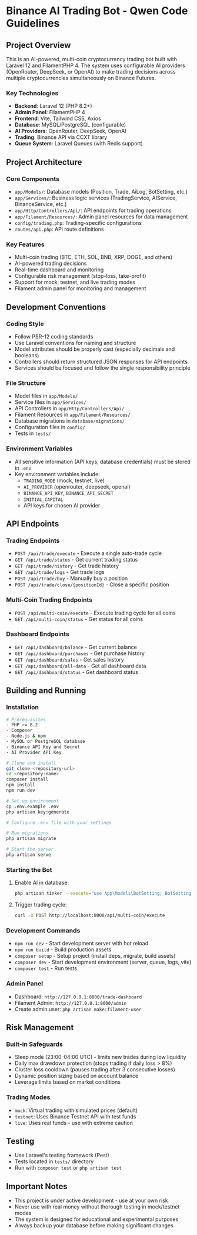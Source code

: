 # Binance AI Trading Bot - Qwen Code Guidelines

## Project Overview

This is an AI-powered, multi-coin cryptocurrency trading bot built with Laravel 12 and FilamentPHP 4. The system uses configurable AI providers (OpenRouter, DeepSeek, or OpenAI) to make trading decisions across multiple cryptocurrencies simultaneously on Binance Futures.

### Key Technologies
- **Backend**: Laravel 12 (PHP 8.2+)
- **Admin Panel**: FilamentPHP 4
- **Frontend**: Vite, Tailwind CSS, Axios
- **Database**: MySQL/PostgreSQL (configurable)
- **AI Providers**: OpenRouter, DeepSeek, OpenAI
- **Trading**: Binance API via CCXT library
- **Queue System**: Laravel Queues (with Redis support)

## Project Architecture

### Core Components
- `app/Models/`: Database models (Position, Trade, AiLog, BotSetting, etc.)
- `app/Services/`: Business logic services (TradingService, AIService, BinanceService, etc.)
- `app/Http/Controllers/Api/`: API endpoints for trading operations
- `app/Filament/Resources/`: Admin panel resources for data management
- `config/trading.php`: Trading-specific configurations
- `routes/api.php`: API route definitions

### Key Features
- Multi-coin trading (BTC, ETH, SOL, BNB, XRP, DOGE, and others)
- AI-powered trading decisions
- Real-time dashboard and monitoring
- Configurable risk management (stop-loss, take-profit)
- Support for mock, testnet, and live trading modes
- Filament admin panel for monitoring and management

## Development Conventions

### Coding Style
- Follow PSR-12 coding standards
- Use Laravel conventions for naming and structure
- Model attributes should be properly cast (especially decimals and booleans)
- Controllers should return structured JSON responses for API endpoints
- Services should be focused and follow the single responsibility principle

### File Structure
- Model files in `app/Models/`
- Service files in `app/Services/`
- API Controllers in `app/Http/Controllers/Api/`
- Filament Resources in `app/Filament/Resources/`
- Database migrations in `database/migrations/`
- Configuration files in `config/`
- Tests in `tests/`

### Environment Variables
- All sensitive information (API keys, database credentials) must be stored in `.env`
- Key environment variables include:
  - `TRADING_MODE` (mock, testnet, live)
  - `AI_PROVIDER` (openrouter, deepseek, openai)
  - `BINANCE_API_KEY`, `BINANCE_API_SECRET`
  - `INITIAL_CAPITAL`
  - API keys for chosen AI provider

## API Endpoints

### Trading Endpoints
- `POST /api/trade/execute` - Execute a single auto-trade cycle
- `GET /api/trade/status` - Get current trading status
- `GET /api/trade/history` - Get trade history
- `GET /api/trade/logs` - Get trade logs
- `POST /api/trade/buy` - Manually buy a position
- `POST /api/trade/close/{positionId}` - Close a specific position

### Multi-Coin Trading Endpoints
- `POST /api/multi-coin/execute` - Execute trading cycle for all coins
- `GET /api/multi-coin/status` - Get status for all coins

### Dashboard Endpoints
- `GET /api/dashboard/balance` - Get current balance
- `GET /api/dashboard/purchases` - Get purchase history
- `GET /api/dashboard/sales` - Get sales history
- `GET /api/dashboard/all-data` - Get all dashboard data
- `GET /api/dashboard/status` - Get dashboard status

## Building and Running

### Installation
```bash
# Prerequisites
- PHP >= 8.2
- Composer
- Node.js & npm
- MySQL or PostgreSQL database
- Binance API Key and Secret
- AI Provider API Key

# Clone and install
git clone <repository-url>
cd <repository-name>
composer install
npm install
npm run dev

# Set up environment
cp .env.example .env
php artisan key:generate

# Configure .env file with your settings

# Run migrations
php artisan migrate

# Start the server
php artisan serve
```

### Starting the Bot
1. Enable AI in database:
   ```bash
   php artisan tinker --execute="use App\Models\BotSetting; BotSetting::set('use_ai', true); echo 'AI enabled';"
   ```

2. Trigger trading cycle:
   ```bash
   curl -X POST http://localhost:8000/api/multi-coin/execute
   ```

### Development Commands
- `npm run dev` - Start development server with hot reload
- `npm run build` - Build production assets
- `composer setup` - Setup project (install deps, migrate, build assets)
- `composer dev` - Start development environment (server, queue, logs, vite)
- `composer test` - Run tests

### Admin Panel
- Dashboard: `http://127.0.0.1:8000/trade-dashboard`
- Filament Admin: `http://127.0.0.1:8000/admin`
- Create admin user: `php artisan make:filament-user`

## Risk Management

### Built-in Safeguards
- Sleep mode (23:00-04:00 UTC) - limits new trades during low liquidity
- Daily max drawdown protection (stops trading if daily loss > 8%)
- Cluster loss cooldown (pauses trading after 3 consecutive losses)
- Dynamic position sizing based on account balance
- Leverage limits based on market conditions

### Trading Modes
- `mock`: Virtual trading with simulated prices (default)
- `testnet`: Uses Binance Testnet API with test funds
- `live`: Uses real funds - use with extreme caution

## Testing
- Use Laravel's testing framework (Pest)
- Tests located in `tests/` directory
- Run with `composer test` or `php artisan test`

## Important Notes
- This project is under active development - use at your own risk
- Never use with real money without thorough testing in mock/testnet modes
- The system is designed for educational and experimental purposes
- Always backup your database before making significant changes